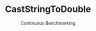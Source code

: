 ---
layout: docu
title: CastStringToDouble
subtitle: Continuous Benchmarking
selected: Cast
expanded: Benchmarking
benchmark: /individual_results/CastStringToDouble.html
---